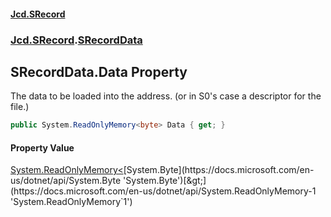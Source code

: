 #### [Jcd.SRecord](index.md 'index')
### [Jcd.SRecord](Jcd.SRecord.md 'Jcd.SRecord').[SRecordData](Jcd.SRecord.SRecordData.md 'Jcd.SRecord.SRecordData')

## SRecordData.Data Property

The data to be loaded into the address. (or in S0's case a descriptor for the file.)

```csharp
public System.ReadOnlyMemory<byte> Data { get; }
```

#### Property Value
[System.ReadOnlyMemory&lt;](https://docs.microsoft.com/en-us/dotnet/api/System.ReadOnlyMemory-1 'System.ReadOnlyMemory`1')[System.Byte](https://docs.microsoft.com/en-us/dotnet/api/System.Byte 'System.Byte')[&gt;](https://docs.microsoft.com/en-us/dotnet/api/System.ReadOnlyMemory-1 'System.ReadOnlyMemory`1')